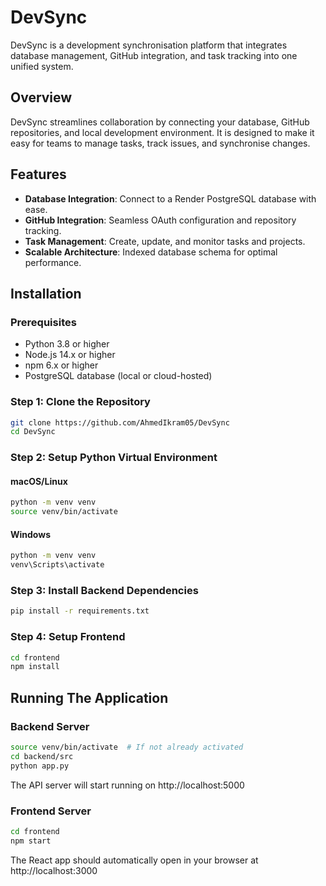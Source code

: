 # DevSync

DevSync is a development synchronisation platform that integrates database management, GitHub integration, and task tracking into one unified system.

## Overview

DevSync streamlines collaboration by connecting your database, GitHub repositories, and local development environment. It is designed to make it easy for teams to manage tasks, track issues, and synchronise changes.

## Features

- **Database Integration**: Connect to a Render PostgreSQL database with ease.
- **GitHub Integration**: Seamless OAuth configuration and repository tracking.
- **Task Management**: Create, update, and monitor tasks and projects.
- **Scalable Architecture**: Indexed database schema for optimal performance.

## Installation

### Prerequisites
- Python 3.8 or higher
- Node.js 14.x or higher
- npm 6.x or higher
- PostgreSQL database (local or cloud-hosted)

### Step 1: Clone the Repository
```bash
git clone https://github.com/AhmedIkram05/DevSync
cd DevSync
```

### Step 2: Setup Python Virtual Environment

#### macOS/Linux
```bash
python -m venv venv
source venv/bin/activate
```

#### Windows
```bash
python -m venv venv
venv\Scripts\activate
```

### Step 3: Install Backend Dependencies
```bash
pip install -r requirements.txt
```

### Step 4: Setup Frontend
```bash
cd frontend
npm install
```

## Running The Application
### Backend Server
```bash
source venv/bin/activate  # If not already activated
cd backend/src
python app.py
```
The API server will start running on http://localhost:5000


### Frontend Server
```bash
cd frontend
npm start
```
The React app should automatically open in your browser at http://localhost:3000